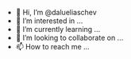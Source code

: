 - 👋 Hi, I’m @dalueliaschev
- 👀 I’m interested in ...
- 🌱 I’m currently learning ...
- 💞️ I’m looking to collaborate on ...
- 📫 How to reach me ...

<!---
dalueliaschev/dalueliaschev is a ✨ special ✨ repository because its `README.md` (this file) appears on your GitHub profile.
You can click the Preview link to take a look at your changes.
--->
